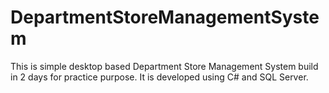 # DepartmentStoreManagementSystem
This is simple desktop based Department Store Management System build in 2 days for practice purpose. It is developed using C# and SQL Server. 

